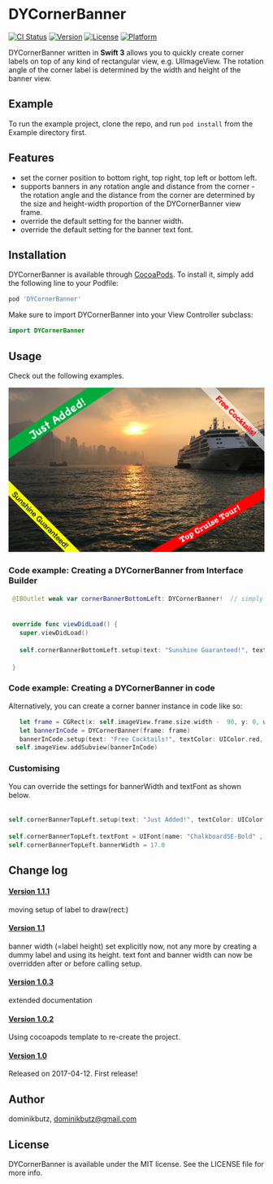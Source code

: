 # DYCornerBanner

[![CI Status](http://img.shields.io/travis/dominikbutz/DYCornerBanner.svg?style=flat)](https://travis-ci.org/dominikbutz/DYCornerBanner)
[![Version](https://img.shields.io/cocoapods/v/DYCornerBanner.svg?style=flat)](http://cocoapods.org/pods/DYCornerBanner)
[![License](https://img.shields.io/cocoapods/l/DYCornerBanner.svg?style=flat)](http://cocoapods.org/pods/DYCornerBanner)
[![Platform](https://img.shields.io/cocoapods/p/DYCornerBanner.svg?style=flat)](http://cocoapods.org/pods/DYCornerBanner)


DYCornerBanner written in **Swift 3** allows you to quickly create corner labels on top of any kind of rectangular view, e.g. UIImageView. The rotation angle of the corner label is determined by the width and height of the banner view.  

## Example

To run the example project, clone the repo, and run `pod install` from the Example directory first.

## Features

* set the corner position to bottom right, top right, top left or bottom left.
* supports banners in any rotation angle and distance from the corner - the rotation angle and the distance from the corner are determined by the size and height-width proportion of the DYCornerBanner view frame. 
* override the default setting for the banner width. 
* override the default setting for the banner text font.

## Installation

DYCornerBanner is available through [CocoaPods](https://cocoapods.org/?q=dycornerbanner). To install
it, simply add the following line to your Podfile:

```ruby
pod 'DYCornerBanner'
```

Make sure to import DYCornerBanner into your View Controller subclass:

```Swift
import DYCornerBanner
```

## Usage

Check out the following examples.

![DYCornerBanner examples](./gitResources/cornerBannerExamples.png "Corner banner examples")

### Code example: Creating a DYCornerBanner from Interface Builder

```Swift
 @IBOutlet weak var cornerBannerBottomLeft: DYCornerBanner!  // simply drop a UIView into the VC from interface builder in storyboard  and set the UIView class to DYCornerBanner
 

 override func viewDidLoad() {
   super.viewDidLoad()
   
   self.cornerBannerBottomLeft.setup(text: "Sunshine Guaranteed!", textColor: 	UIColor.black, bannerColor: UIColor.yellow, position: .bottomLeft)
   
 }

```

### Code example: Creating a DYCornerBanner in code

Alternatively, you can create a corner banner instance in code like so: 
```Swift
   let frame = CGRect(x: self.imageView.frame.size.width -  90, y: 0, width: 90, height: 90)
   let bannerInCode = DYCornerBanner(frame: frame)
   bannerInCode.setup(text: "Free Cocktails!", textColor: UIColor.red, bannerColor: UIColor.white.withAlphaComponent(0.6), position: .topRight)
  self.imageView.addSubview(bannerInCode)
```


### Customising
You can override the settings for bannerWidth and textFont as shown below.  

```Swift

self.cornerBannerTopLeft.setup(text: "Just Added!", textColor: UIColor.white, bannerColor: UIColor.grassGreen(), position: .topLeft)

self.cornerBannerTopLeft.textFont = UIFont(name: "ChalkboardSE-Bold" , size: 15.0)!
self.cornerBannerTopLeft.bannerWidth = 17.0

```
## Change log

#### [Version 1.1.1](https://github.com/DominikButz/DYCornerBanner/releases/tag/1.1.1)
moving setup of label to draw(rect:) 

#### [Version 1.1](https://github.com/DominikButz/DYCornerBanner/releases/tag/1.1)
banner width (=label height) set explicitly now, not any more by creating a dummy label and using its height. text font and banner width can now be overridden after or before calling setup. 

#### [Version 1.0.3](https://github.com/DominikButz/DYCornerBanner/releases/tag/1.0.3)
extended documentation

#### [Version 1.0.2](https://github.com/DominikButz/DYCornerBanner/releases/tag/1.0.2)
Using cocoapods template to re-create the project.

#### [Version 1.0](https://github.com/DominikButz/DYCornerBanner/releases/tag/1.0)
Released on 2017-04-12.
First release!

## Author

dominikbutz, dominikbutz@gmail.com

## License

DYCornerBanner is available under the MIT license. See the LICENSE file for more info.


